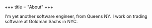 +++
title = "About"
+++

I'm yet another software engineer, from Queens NY. I work on trading software at Goldman Sachs in NYC.
